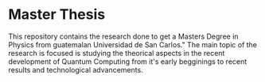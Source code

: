 # Master Thesis
This repository contains the research done to get a Masters Degree in Physics from guatemalan Universidad de San Carlos."
The main topic of the research is focused is studying the theorical aspects in the recent development of Quantum Computing from it's early begginings to recent results and technological advancements.

